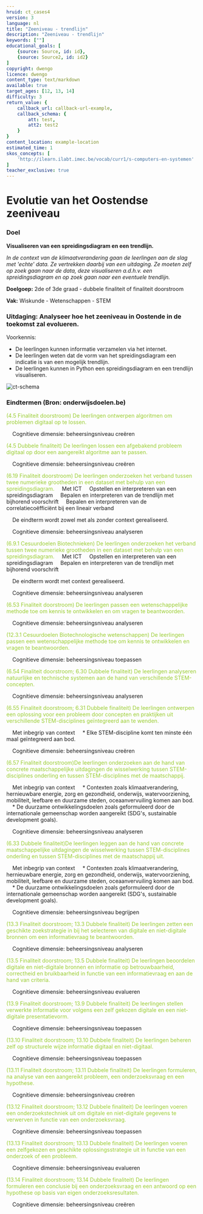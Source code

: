 ```yaml
---
hruid: ct_cases4
version: 3
language: nl
title: "Zeeniveau - trendlijn"
description: "Zeeniveau - trendlijn"
keywords: [""]
educational_goals: [
    {source: Source, id: id}, 
    {source: Source2, id: id2}
]
copyright: dwengo
licence: dwengo
content_type: text/markdown
available: true
target_ages: [12, 13, 14]
difficulty: 3
return_value: {
    callback_url: callback-url-example,
    callback_schema: {
        att: test,
        att2: test2
    }
}
content_location: example-location
estimated_time: 1
skos_concepts: [
    'http://ilearn.ilabt.imec.be/vocab/curr1/s-computers-en-systemen'
]
teacher_exclusive: true
---
```

# Evolutie van het Oostendse zeeniveau

### Doel
**Visualiseren van een spreidingsdiagram en een trendlijn.**

*In de context van de klimaatverandering gaan de leerlingen aan de slag met 'echte' data. Ze vertrekken daarbij van een uitdaging. Ze moeten zelf op zoek gaan naar de data, deze visualiseren a.d.h.v. een spreidingsdiagram en op zoek gaan naar een eventuele trendlijn.*

**Doelgoep:** 2de of 3de graad - dubbele finaliteit of finaliteit doorstroom

**Vak:** Wiskunde - Wetenschappen - STEM

### Uitdaging: Analyseer hoe het zeeniveau in Oostende in de toekomst zal evolueren.

Voorkennis: 
* De leerlingen kunnen informatie verzamelen via het internet. 
* De leerlingen weten dat de vorm van het spreidingsdiagram een indicatie is van een mogelijk trendlijn. 
* De leerlingen kunnen in Python een spreidingsdiagram en een trendlijn visualiseren. 

![ct-schema](@learning-object/m_ct_cases4/nl/3)

### Eindtermen (Bron: onderwijsdoelen.be)
<span style="color: yellowgreen">(4.5 Finaliteit doorstroom) De leerlingen ontwerpen algoritmen om problemen digitaal op te lossen.</span>

&nbsp;&nbsp;&nbsp;&nbsp;Cognitieve dimensie: beheersingsniveau creëren

<span style="color: yellowgreen">(4.5 Dubbele finaliteit) De leerlingen lossen een afgebakend probleem digitaal op door een aangereikt algoritme aan te passen. </span>

&nbsp;&nbsp;&nbsp;&nbsp;Cognitieve dimensie: beheersingsniveau creëren

<span style="color: yellowgreen">(6.19 Finaliteit doorstroom) De leerlingen onderzoeken het verband tussen twee numerieke grootheden in een dataset met behulp van een spreidingsdiagram.
</span>
&nbsp;&nbsp;&nbsp;&nbsp;Met ICT
&nbsp;&nbsp;&nbsp;&nbsp;Opstellen en interpreteren van een spreidingsdiagram
&nbsp;&nbsp;&nbsp;&nbsp;Bepalen en interpreteren van de trendlijn met bijhorend voorschrift 
&nbsp;&nbsp;&nbsp;&nbsp;Bepalen en interpreteren van de correlatiecoëfficiënt bij een lineair verband

&nbsp;&nbsp;&nbsp;&nbsp;De eindterm wordt zowel met als zonder context gerealiseerd.

&nbsp;&nbsp;&nbsp;&nbsp;Cognitieve dimensie: beheersingsniveau analyseren

<span style="color: yellowgreen">(6.9.1 Cesuurdoelen Biotechnieken) De leerlingen onderzoeken het verband tussen twee numerieke grootheden in een dataset met behulp van een spreidingsdiagram.
</span>
&nbsp;&nbsp;&nbsp;&nbsp;Met ICT
&nbsp;&nbsp;&nbsp;&nbsp;Opstellen en interpreteren van een spreidingsdiagram
&nbsp;&nbsp;&nbsp;&nbsp;Bepalen en interpreteren van de trendlijn met bijhorend voorschrift 

&nbsp;&nbsp;&nbsp;&nbsp;De eindterm wordt met context gerealiseerd.

&nbsp;&nbsp;&nbsp;&nbsp;Cognitieve dimensie: beheersingsniveau analyseren


<span style="color: yellowgreen">(6.53 Finaliteit doorstroom) De leerlingen passen een wetenschappelijke methode toe om kennis te ontwikkelen en om vragen te beantwoorden.</span>

&nbsp;&nbsp;&nbsp;&nbsp;Cognitieve dimensie: beheersingsniveau analyseren

<span style="color: yellowgreen">(12.3.1 Cesuurdoelen Biotechnologische wetenschappen) De leerlingen passen een wetenschappelijke methode toe om kennis te ontwikkelen en vragen te beantwoorden.</span>

&nbsp;&nbsp;&nbsp;&nbsp;Cognitieve dimensie: beheersingsniveau toepassen
    
<span style="color: yellowgreen">(6.54 Finaliteit doorstroom; 6.30 Dubbele finaliteit) De leerlingen analyseren natuurlijke en technische systemen aan de hand van verschillende STEM-concepten. </span>

&nbsp;&nbsp;&nbsp;&nbsp;Cognitieve dimensie: beheersingsniveau analyseren

<span style="color: yellowgreen">(6.55 Finaliteit doorstroom; 6.31 Dubbele finaliteit) De leerlingen ontwerpen een oplossing voor een probleem door concepten en praktijken uit verschillende STEM-disciplines geïntegreerd aan te wenden.</span>

&nbsp;&nbsp;&nbsp;&nbsp;Met inbegrip van context
&nbsp;&nbsp;&nbsp;&nbsp;* Elke STEM-discipline komt ten minste één maal geïntegreerd aan bod.

&nbsp;&nbsp;&nbsp;&nbsp;Cognitieve dimensie: beheersingsniveau creëren

<span style="color: yellowgreen">(6.57 Finaliteit doorstroom)De leerlingen onderzoeken aan de hand van concrete maatschappelijke uitdagingen de wisselwerking tussen STEM-disciplines onderling en tussen STEM-disciplines met de maatschappij.</span>

&nbsp;&nbsp;&nbsp;&nbsp;Met inbegrip van context
&nbsp;&nbsp;&nbsp;&nbsp;* Contexten zoals klimaatverandering, hernieuwbare energie, zorg en gezondheid, onderwijs, watervoorziening, mobiliteit, leefbare en duurzame steden, oceaanvervuiling komen aan bod.
&nbsp;&nbsp;&nbsp;&nbsp;* De duurzame ontwikkelingsdoelen zoals geformuleerd door de internationale gemeenschap worden aangereikt (SDG's, sustainable development goals).

&nbsp;&nbsp;&nbsp;&nbsp;Cognitieve dimensie: beheersingsniveau analyseren

<span style="color: yellowgreen">(6.33 Dubbele finaliteit)De leerlingen leggen aan de hand van concrete maatschappelijke uitdagingen de wisselwerking tussen STEM-disciplines onderling en tussen STEM-disciplines met de maatschappij uit.</span>

&nbsp;&nbsp;&nbsp;&nbsp;Met inbegrip van context
&nbsp;&nbsp;&nbsp;&nbsp;* Contexten zoals klimaatverandering, hernieuwbare energie, zorg en gezondheid, onderwijs, watervoorziening, mobiliteit, leefbare en duurzame steden, oceaanvervuiling komen aan bod.
&nbsp;&nbsp;&nbsp;&nbsp;* De duurzame ontwikkelingsdoelen zoals geformuleerd door de internationale gemeenschap worden aangereikt (SDG's, sustainable development goals).

&nbsp;&nbsp;&nbsp;&nbsp;Cognitieve dimensie: beheersingsniveau begrijpen

<span style="color: yellowgreen">(13.3 Finaliteit doorstroom; 13.3 Dubbele finaliteit) De leerlingen zetten een geschikte zoekstrategie in bij het selecteren van digitale en niet-digitale bronnen om een informatievraag te beantwoorden.</span>

&nbsp;&nbsp;&nbsp;&nbsp;Cognitieve dimensie: beheersingsniveau analyseren

<span style="color: yellowgreen">(13.5 Finaliteit doorstroom; 13.5 Dubbele finaliteit) De leerlingen beoordelen digitale en niet-digitale bronnen en informatie op betrouwbaarheid, correctheid en bruikbaarheid in functie van een informatievraag en aan de hand van criteria.</span>

&nbsp;&nbsp;&nbsp;&nbsp;Cognitieve dimensie: beheersingsniveau evalueren

<span style="color: yellowgreen">(13.9 Finaliteit doorstroom; 13.9 Dubbele finaliteit) De leerlingen stellen verwerkte informatie voor volgens een zelf gekozen digitale en een niet-digitale presentatievorm.</span>

&nbsp;&nbsp;&nbsp;&nbsp;Cognitieve dimensie: beheersingsniveau toepassen

<span style="color: yellowgreen">(13.10 Finaliteit doorstroom; 13.10 Dubbele finaliteit) De leerlingen beheren zelf op structurele wijze informatie digitaal en niet-digitaal.</span>

&nbsp;&nbsp;&nbsp;&nbsp;Cognitieve dimensie: beheersingsniveau toepassen


<span style="color: yellowgreen">(13.11 Finaliteit doorstroom; 13.11 Dubbele finaliteit) De leerlingen formuleren, na analyse van een aangereikt probleem, een onderzoeksvraag en een hypothese.</span>

&nbsp;&nbsp;&nbsp;&nbsp;Cognitieve dimensie: beheersingsniveau creëren

<span style="color: yellowgreen">(13.12 Finaliteit doorstroom; 13.12 Dubbele finaliteit) De leerlingen voeren een onderzoekstechniek uit om digitale en niet-digitale gegevens te verwerven in functie van een onderzoeksvraag.</span>

&nbsp;&nbsp;&nbsp;&nbsp;Cognitieve dimensie: beheersingsniveau toepassen

<span style="color: yellowgreen">(13.13 Finaliteit doorstroom; 13.13 Dubbele finaliteit) De leerlingen voeren een zelfgekozen en geschikte oplossingsstrategie uit in functie van een onderzoek of een probleem.</span>

&nbsp;&nbsp;&nbsp;&nbsp;Cognitieve dimensie: beheersingsniveau evalueren

<span style="color: yellowgreen">(13.14 Finaliteit doorstroom; 13.14 Dubbele finaliteit) De leerlingen formuleren een conclusie bij een onderzoeksvraag en een antwoord op een hypothese op basis van eigen onderzoeksresultaten.</span>

&nbsp;&nbsp;&nbsp;&nbsp;Cognitieve dimensie: beheersingsniveau creëren
